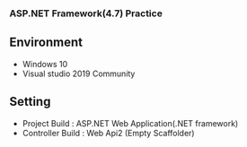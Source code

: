 ﻿### ASP.NET Framework(4.7) Practice

## Environment
- Windows 10
- Visual studio 2019 Community

## Setting
- Project Build : ASP.NET Web Application(.NET framework)
- Controller Build : Web Api2 (Empty Scaffolder)
